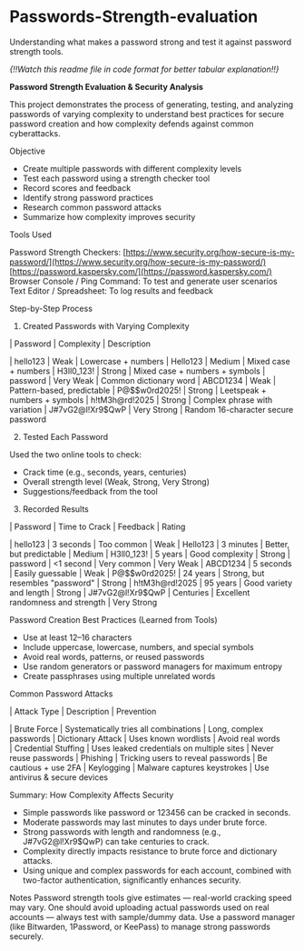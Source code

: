 # Passwords-Strength-evaluation
Understanding what makes a password strong and test it against password strength tools.

*{!!Watch this readme file in code format for better tabular explanation!!}*
 
 **Password Strength Evaluation & Security Analysis**

This project demonstrates the process of generating, testing, and analyzing passwords of varying complexity to understand best practices for secure password creation and how complexity defends against common cyberattacks.

Objective

- Create multiple passwords with different complexity levels  
- Test each password using a strength checker tool  
- Record scores and feedback  
- Identify strong password practices  
- Research common password attacks  
- Summarize how complexity improves security

Tools Used

Password Strength Checkers:
[https://www.security.org/how-secure-is-my-password/](https://www.security.org/how-secure-is-my-password/) [https://password.kaspersky.com/](https://password.kaspersky.com/)
Browser Console / Ping Command: To test and generate user scenarios
Text Editor / Spreadsheet: To log results and feedback

Step-by-Step Process

1. Created Passwords with Varying Complexity

| Password          | Complexity  | Description 

| hello123          | Weak        | Lowercase + numbers 
| Hello123          | Medium      | Mixed case + numbers 
| H3ll0_123!        | Strong      | Mixed case + numbers + symbols 
| password          | Very Weak   | Common dictionary word 
| ABCD1234          | Weak        | Pattern-based, predictable 
| P@$$w0rd2025!     | Strong      | Leetspeak + numbers + symbols
| h!tM3h@rd!2025    | Strong      | Complex phrase with variation 
| J#7vG2@l!Xr9$QwP  | Very Strong | Random 16-character secure password 


2. Tested Each Password

Used the two online tools to check:
- Crack time (e.g., seconds, years, centuries)
- Overall strength level (Weak, Strong, Very Strong)
- Suggestions/feedback from the tool

3. Recorded Results

| Password         | Time to Crack | Feedback                          | Rating 

| hello123         | 3 seconds     | Too common                        | Weak 
| Hello123         | 3 minutes     | Better, but predictable           | Medium 
| H3ll0_123!       | 5 years       | Good complexity                   | Strong 
| password         | <1 second     | Very common                       | Very Weak 
| ABCD1234         | 5 seconds     | Easily guessable                  | Weak 
| P@$$w0rd2025!    | 24 years      | Strong, but resembles "password"  | Strong 
| h!tM3h@rd!2025   | 95 years      | Good variety and length           | Strong 
| J#7vG2@l!Xr9$QwP | Centuries     | Excellent randomness and strength | Very Strong 

Password Creation Best Practices (Learned from Tools)

- Use at least 12–16 characters
- Include uppercase, lowercase, numbers, and special symbols
- Avoid real words, patterns, or reused passwords
- Use random generators or password managers for maximum entropy
- Create passphrases using multiple unrelated words


Common Password Attacks

| Attack Type         | Description                               | Prevention 

| Brute Force         | Systematically tries all combinations     | Long, complex passwords 
| Dictionary Attack   | Uses known wordlists                      | Avoid real words   
| Credential Stuffing | Uses leaked credentials on multiple sites | Never reuse passwords 
| Phishing            | Tricking users to reveal passwords        | Be cautious + use 2FA 
| Keylogging          | Malware captures keystrokes               | Use antivirus & secure devices 


Summary: How Complexity Affects Security

- Simple passwords like password or 123456 can be cracked in seconds.
- Moderate passwords may last minutes to days under brute force.
- Strong passwords with length and randomness (e.g., J#7vG2@l!Xr9$QwP) can take centuries to crack.
- Complexity directly impacts resistance to brute force and dictionary attacks.
- Using unique and complex passwords for each account, combined with two-factor authentication, significantly enhances security.


Notes
Password strength tools give estimates — real-world cracking speed may vary.
One should avoid uploading actual passwords used on real accounts — always test with sample/dummy data.
Use a password manager (like Bitwarden, 1Password, or KeePass) to manage strong passwords securely.


